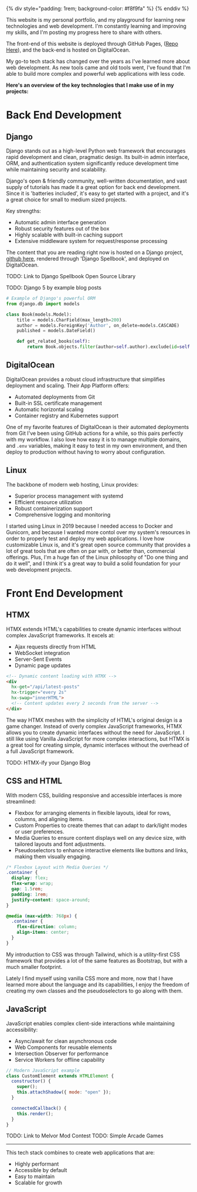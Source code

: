 {% div style="padding: 1rem; background-color: #f8f9fa" %}
{% enddiv %}

This website is my personal portfolio, and my playground for learning new technologies and web development. I'm constantly learning and improving my skills, and I'm posting my progress here to share with others.

The front-end of this website is deployed through GitHub Pages, ([Repo Here](https://github.com/smattymatty/smattymatty.github.io)), and the back-end is hosted on DigitalOcean. 

My go-to tech stack has changed over the years as I've learned more about web development. As new tools came and old tools went, I've found that I'm able to build more complex and powerful web applications with less code. 

**Here's an overview of the key technologies that I make use of in my projects:**

# Back End Development

## Django

Django stands out as a high-level Python web framework that encourages rapid development and clean, pragmatic design. Its built-in admin interface, ORM, and authentication system significantly reduce development time while maintaining security and scalability.

Django's open & friendly community, well-written documentation, and vast supply of tutorials has made it a great option for back end development. Since it is 'batteries included', it's easy to get started with a project, and it's a great choice for small to medium sized projects.

Key strengths:

- Automatic admin interface generation
- Robust security features out of the box
- Highly scalable with built-in caching support
- Extensive middleware system for request/response processing

The content that you are reading right now is hosted on a Django project, [github here](https://github.com/smattymatty/portfolio_server/blob/master/B_markdown_files/introduction.md), rendered through 'Django Spellbook', and deployed on DigitalOcean.

TODO: Link to Django Spellbook Open Source Library

TODO: Django 5 by example blog posts

```python
# Example of Django's powerful ORM
from django.db import models

class Book(models.Model):
    title = models.CharField(max_length=200)
    author = models.ForeignKey('Author', on_delete=models.CASCADE)
    published = models.DateField()

    def get_related_books(self):
        return Book.objects.filter(author=self.author).exclude(id=self.id)
```

## DigitalOcean

DigitalOcean provides a robust cloud infrastructure that simplifies deployment and scaling. Their App Platform offers:

- Automated deployments from Git
- Built-in SSL certificate management
- Automatic horizontal scaling
- Container registry and Kubernetes support

One of my favorite features of DigitalOcean is their automated deployments from Git I've been using GitHub actions for a while, so this pairs perfectly with my workflow. I also love how easy it is to manage multiple domains, and `.env` variables, making it easy to test in my own environment, and then deploy to production without having to worry about configuration.

## Linux

The backbone of modern web hosting, Linux provides:

- Superior process management with systemd
- Efficient resource utilization
- Robust containerization support
- Comprehensive logging and monitoring

I started using Linux in 2019 because I needed access to Docker and Gunicorn, and because I wanted more contol over my system's resources in order to properly test and deploy my web applications. I love how customizable Linux is, and it's great open source community that provides a lot of great tools that are often on par with, or better than, commercial offerings. Plus, I'm a huge fan of the Linux philosophy of "Do one thing and do it well", and I think it's a great way to build a solid foundation for your web development projects.

# Front End Development

## HTMX

HTMX extends HTML's capabilities to create dynamic interfaces without complex JavaScript frameworks. It excels at:

- Ajax requests directly from HTML
- WebSocket integration
- Server-Sent Events
- Dynamic page updates

```html
<!-- Dynamic content loading with HTMX -->
<div 
  hx-get="/api/latest-posts" 
  hx-trigger="every 2s" 
  hx-swap="innerHTML">
  <!-- Content updates every 2 seconds from the server -->
</div>
```

The way HTMX meshes with the simplicity of HTML's original design is a game changer. Instead of overly complex JavaScript frameworks, HTMX allows you to create dynamic interfaces without the need for JavaScript. I still like using Vanilla JavaScript for more complex interactions, but HTMX is a great tool for creating simple, dynamic interfaces without the overhead of a full JavaScript framework.

TODO: HTMX-ify your Django Blog

## CSS and HTML

With modern CSS, building responsive and accessible interfaces is more streamlined:

- Flexbox for arranging elements in flexible layouts, ideal for rows, columns, and aligning items.
- Custom Properties to create themes that can adapt to dark/light modes or user preferences.
- Media Queries to ensure content displays well on any device size, with tailored layouts and font adjustments.
- Pseudoselectors to enhance interactive elements like buttons and links, making them visually engaging.

```css
/* Flexbox Layout with Media Queries */
.container {
  display: flex;
  flex-wrap: wrap;
  gap: 1.5rem;
  padding: 1rem;
  justify-content: space-around;
}

@media (max-width: 768px) {
  .container {
    flex-direction: column;
    align-items: center;
  }
}
```

My introduction to CSS was through Tailwind, which is a utility-first CSS framework that provides a lot of the same features as Bootstrap, but with a much smaller footprint.

Lately I find myself using vanilla CSS more and more, now that I have learned more about the language and its capabilities, I enjoy the freedom of creating my own classes and the pseudoselectors to go along with them.

## JavaScript

JavaScript enables complex client-side interactions while maintaining accessibility:

- Async/await for clean asynchronous code
- Web Components for reusable elements
- Intersection Observer for performance
- Service Workers for offline capability

```javascript
// Modern JavaScript example
class CustomElement extends HTMLElement {
  constructor() {
    super();
    this.attachShadow({ mode: "open" });
  }

  connectedCallback() {
    this.render();
  }
}
```

TODO: Link to Melvor Mod Contest
TODO: Simple Arcade Games

---

This tech stack combines to create web applications that are:

- Highly performant
- Accessible by default
- Easy to maintain
- Scalable for growth
